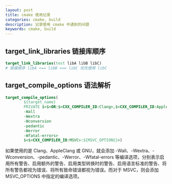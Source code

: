 ```yaml
---
layout: post
title: cmake 使用记录
categories: cmake, build
description: 记录使用 cmake 中遇到的问题
keywords: cmake, build
---
```


## target_link_libraries 链接库顺序
```cmake
target_link_libraries(test libA libB libC)
# 链接顺序 libA <== libB <== libC 优先使用 libC
```

## target_compile_options 语法解析
```cmake
target_compile_options(
        ${target_name}
        PRIVATE $<$<OR:$<CXX_COMPILER_ID:Clang>,$<CXX_COMPILER_ID:AppleClang>,$<CXX_COMPILER_ID:GNU>>:
        -Wall
        -Wextra
        -Wconversion
        -pedantic
        -Werror
        -Wfatal-errors>
        $<$<CXX_COMPILER_ID:MSVC>:${MSVC_OPTIONS}>)
```
如果使用的是 Clang、AppleClang 或 GNU，就会添加 -Wall、-Wextra、-Wconversion、-pedantic、-Werror、-Wfatal-errors 等编译选项，分别表示启用所有警告、启用额外的警告、启用类型转换时的警告、启用语言标准的警告、将所有警告都视为错误、将所有致命错误都视为错误。而对于 MSVC，则会添加 MSVC_OPTIONS 中指定的编译选项。
